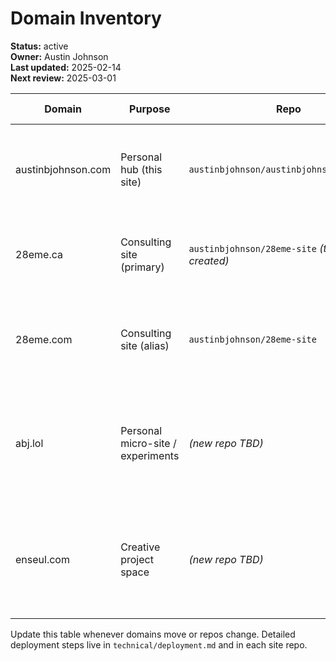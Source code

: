 # Domain Inventory

**Status:** active  
**Owner:** Austin Johnson  
**Last updated:** 2025-02-14  
**Next review:** 2025-03-01

| Domain | Purpose | Repo | Deployment Notes |
|--------|---------|------|------------------|
| austinbjohnson.com | Personal hub (this site) | `austinbjohnson/austinbjohnson.github.io` | Primary domain for GitHub Pages; add `www` CNAME once DNS updated. |
| 28eme.ca | Consulting site (primary) | `austinbjohnson/28eme-site` *(to be created)* | Set as primary custom domain in 28eme repo. |
| 28eme.com | Consulting site (alias) | `austinbjohnson/28eme-site` | Configure as alternate domain in GitHub Pages and mirror DNS records. |
| abj.lol | Personal micro-site / experiments | *(new repo TBD)* | Scaffold simple landing page; GitHub Pages deployment plan pending. |
| enseul.com | Creative project space | *(new repo TBD)* | Scaffold simple landing page; GitHub Pages deployment plan pending. |

Update this table whenever domains move or repos change. Detailed deployment steps live in `technical/deployment.md` and in each site repo.
